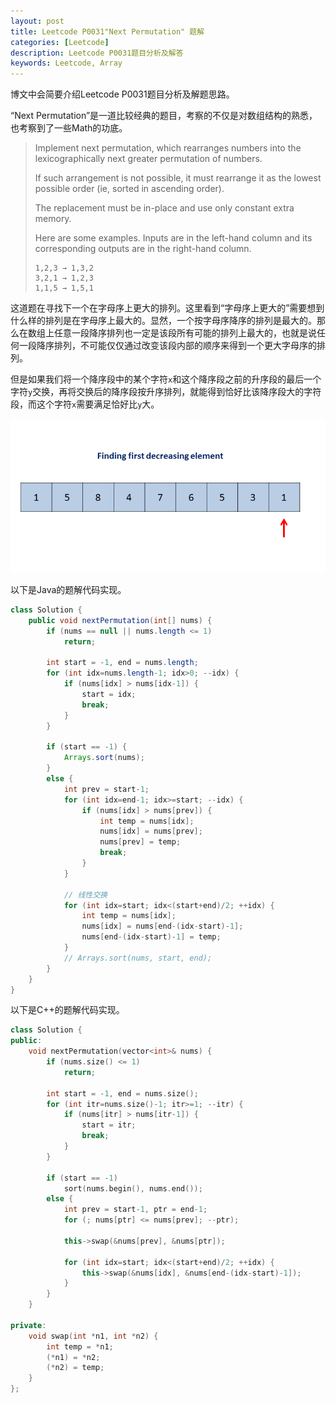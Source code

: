 ```yaml
---
layout: post
title: Leetcode P0031"Next Permutation" 题解
categories: [Leetcode]
description: Leetcode P0031题目分析及解答
keywords: Leetcode, Array
---
```


博文中会简要介绍Leetcode P0031题目分析及解题思路。

“Next Permutation”是一道比较经典的题目，考察的不仅是对数组结构的熟悉，也考察到了一些Math的功底。

> Implement next permutation, which rearranges numbers into the lexicographically next greater permutation of numbers.
> 
> If such arrangement is not possible, it must rearrange it as the lowest possible order (ie, sorted in ascending order).
> 
> The replacement must be in-place and use only constant extra memory.
> 
> Here are some examples. Inputs are in the left-hand column and its corresponding outputs are in the right-hand column.
> 
> ```
> 1,2,3 → 1,3,2
> 3,2,1 → 1,2,3
> 1,1,5 → 1,5,1
> ```

这道题在寻找下一个在字母序上更大的排列。这里看到“字母序上更大的”需要想到什么样的排列是在字母序上最大的。显然，一个按字母序降序的排列是最大的。那么在数组上任意一段降序排列也一定是该段所有可能的排列上最大的，也就是说任何一段降序排列，不可能仅仅通过改变该段内部的顺序来得到一个更大字母序的排列。

但是如果我们将一个降序段中的某个字符`x`和这个降序段之前的升序段的最后一个字符`y`交换，再将交换后的降序段按升序排列，就能得到恰好比该降序段大的字符段，而这个字符`x`需要满足恰好比`y`大。

<div style="text-align: center;">
    <img src="https://github.com/SinestroEdmonce/SinestroEdmonce.github.io/raw/master/images/posts/next_permutation.gif">
</div>

以下是Java的题解代码实现。
```java
class Solution {
    public void nextPermutation(int[] nums) {
        if (nums == null || nums.length <= 1)
            return;
        
        int start = -1, end = nums.length;
        for (int idx=nums.length-1; idx>0; --idx) {
            if (nums[idx] > nums[idx-1]) {
                start = idx;
                break;
            }
        }
        
        if (start == -1) {
            Arrays.sort(nums);
        }
        else {
            int prev = start-1;
            for (int idx=end-1; idx>=start; --idx) {
                if (nums[idx] > nums[prev]) {
                    int temp = nums[idx];
                    nums[idx] = nums[prev];
                    nums[prev] = temp;
                    break;
                }
            }
            
            // 线性交换
            for (int idx=start; idx<(start+end)/2; ++idx) {
                int temp = nums[idx];
                nums[idx] = nums[end-(idx-start)-1];
                nums[end-(idx-start)-1] = temp;
            }
            // Arrays.sort(nums, start, end);
        }
    }
}
```

以下是C++的题解代码实现。
```cpp
class Solution {
public:
    void nextPermutation(vector<int>& nums) {
        if (nums.size() <= 1)
            return;
        
        int start = -1, end = nums.size();
        for (int itr=nums.size()-1; itr>=1; --itr) {
            if (nums[itr] > nums[itr-1]) {
                start = itr;
                break;
            }
        }
        
        if (start == -1)
            sort(nums.begin(), nums.end());
        else {
            int prev = start-1, ptr = end-1;
            for (; nums[ptr] <= nums[prev]; --ptr);
            
            this->swap(&nums[prev], &nums[ptr]);
                       
            for (int idx=start; idx<(start+end)/2; ++idx) {
                this->swap(&nums[idx], &nums[end-(idx-start)-1]);
            }
        }
    }
    
private:
    void swap(int *n1, int *n2) {
        int temp = *n1;
        (*n1) = *n2;
        (*n2) = temp;
    }
};
```